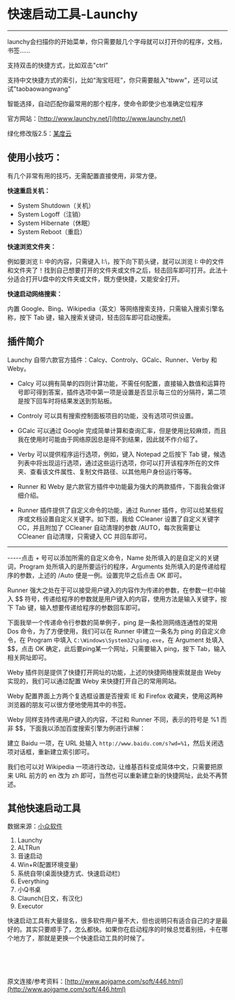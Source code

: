

# 快速启动工具-Launchy


--------

launchy会扫描你的开始菜单，你只需要敲几个字母就可以打开你的程序，文档，书签......

支持双击的快捷方式，比如双击"ctrl”

支持中文快捷方式的索引，比如“淘宝旺旺”，你只需要敲入"tbww"，还可以试试"taobaowangwang"

智能选择，自动匹配你最常用的那个程序，使命令即使少也准确定位程序

官方网站：[http://www.launchy.net/](http://www.launchy.net/)

绿化修改版2.5：[某度云](http://pan.baidu.com/s/1mhc4YPq)

## 使用小技巧：

有几个非常有用的技巧，无需配置直接使用，非常方便。

**快速重启关机：**

- System Shutdown（关机）
- System Logoff（注销）
- System Hibernate（休眠）
- System Reboot（重启）

**快速浏览文件夹：**

例如要浏览 I: 中的内容，只需键入 I:\，按下向下箭头键，就可以浏览 I: 中的文件和文件夹了！找到自己想要打开的文件夹或文件之后，轻击回车即可打开。此法十分适合打开U盘中的文件夹或文件，既方便快捷，又能安全打开。

**快速启动网络搜索：**

内置 Google、Bing、Wikipedia（英文）等网络搜索支持，只需输入搜索引擎名称，按下 Tab 键，输入搜索关键词，轻击回车即可启动搜索。

## 插件简介

Launchy 自带六款官方插件：Calcy、Controly、GCalc、Runner、Verby 和 Weby。

- Calcy 可以拥有简单的四则计算功能，不需任何配置，直接输入数值和运算符号即可得到答案，插件选项中第一项是设置是否显示每三位的分隔符，第二项是按下回车时将结果发送到剪贴板。

- Controly 可以具有搜索控制面板项目的功能，没有选项可供设置。

- GCalc 可以通过 Google 完成简单计算和查询汇率，但是使用比较麻烦，而且我在使用时可能由于网络原因总是得不到结果，因此就不作介绍了。

- Verby 可以提供程序运行选项，例如，键入 Notepad 之后按下 Tab 键，候选列表中将出现运行选项，通过这些运行选项，你可以打开该程序所在的文件夹、查看该文件属性、复制文件路径、以其他用户身份运行等等。

- Runner 和 Weby 是六款官方插件中功能最为强大的两款插件，下面我会做详细介绍。

- Runner 插件提供了自定义命令的功能，通过 Runner 插件，你可以给某些程序或文档设置自定义关键字。如下图，我给 CCleaner 设置了自定义关键字 CC，并且附加了 CCleaner 自动清理的参数 /AUTO，每次我需要让 CCleaner 自动清理，只需键入 CC 并回车即可。


--------


-----点击 + 号可以添加所需的自定义命令，Name 处所填入的是自定义的关键词，Program 处所填入的是所要运行的程序，Arguments 处所填入的是传递给程序的参数，上述的 /Auto 便是一例。设置完毕之后点击 OK 即可。

Runner 强大之处在于可以接受用户键入的内容作为传递的参数，在参数一栏中输入 $$ 符号，传递给程序的参数就是用户键入的内容，使用方法是输入关键字，按下 Tab 键，输入想要传递给程序的参数回车即可。

下面我举一个传递命令行参数的简单例子，ping 是一条检测网络连通性的常用 Dos 命令，为了方便使用，我们可以在 Runner 中建立一条名为 ping 的自定义命令，在 Program 中填入 `C:\Windows\System32\ping.exe`，在 Argument 处填入 $$，点击 OK 确定，此后要ping某一个网址，只需要输入 ping，按下 Tab，输入相关网址即可。

Weby 插件则是提供了快捷打开网址的功能，上述的快捷网络搜索就是由 Weby 实现的，我们可以通过配置 Weby 来快捷打开自己的常用网站。

Weby 配置界面上方两个复选框设置是否搜索 IE 和 Firefox 收藏夹，使用这两种浏览器的朋友可以很方便地使用其中的书签。

Weby 同样支持传递用户键入的内容，不过和 Runner 不同，表示的符号是 %1 而非 $$，下面我以添加百度搜索引擎为例进行讲解：

建立 Baidu 一项，在 URL 处输入 `http://www.baidu.com/s?wd=%1`，然后关闭选项对话框，重新建立索引即可。

我们也可以对 Wikipedia 一项进行改动，让维基百科变成简体中文，只需要把原来 URL 前方的 en 改为 zh 即可，当然也可以重新建立新的快捷网址，此处不再赘述。

## 其他快速启动工具

数据来源：[小众软件](http://www.appinn.com/my-love-quick-start-final/)

1. Launchy
2. ALTRun
3. 音速启动
4. Win+R(配置环境变量)
5. 系统自带(桌面快捷方式、快速启动栏)
6. Everything
7. 小Q书桌
8. Claunch(日文，有汉化)
9. Executor

快速启动工具有大量提名，很多软件用户量不大，但也说明只有适合自己的才是最好的。其实只要顺手了，怎么都快。如果你在启动程序的时候总觉着别扭，卡在哪个地方了，那就是更换一个快速启动工具的时候了。

<br />
<br />
<br />

原文连接/参考资料：[http://www.aojgame.com/soft/446.html](http://www.aojgame.com/soft/446.html)
